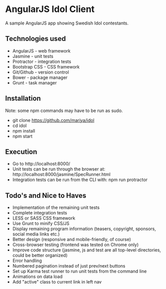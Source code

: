 # AngularJS Idol Client
A sample AngularJS app showing Swedish Idol contestants.

## Technologies used
- AngularJS - web framework
- Jasmine - unit tests
- Protractor - integration tests
- Bootstrap CSS - CSS framework
- Git/Github - version control
- Bower - package manager
- Grunt - task manager

## Installation
Note: some npm commands may have to be run as sudo.
- git clone https://github.com/mariya/idol
- cd idol
- npm install
- npm start

## Execution
- Go to http://localhost:8000/
- Unit tests can be run through the browser at: http://localhost:8000/jasmine/SpecRunner.html
- Integration tests can be run from the CLI with: npm run protractor

## Todo's and Nice to Haves
- Implementation of the remaining unit tests
- Complete integration tests
- LESS or SASS CSS framework
- Use Grunt to minify CSS/JS
- Display remaining program information (teasers, copyright, sponsors, social media links etc.)
- Better design (responsive and mobile-friendly, of course)
- Cross-browser testing (frontend was tested on Chrome only)
- Improve code structure (jasmine, js and test are all top-level directories, could be better organized)
- Error handling
- Numbered pagination instead of just prev/next buttons
- Set up Karma test runner to run unit tests from the command line
- Animations on data load
- Add "active" class to current link in left nav
